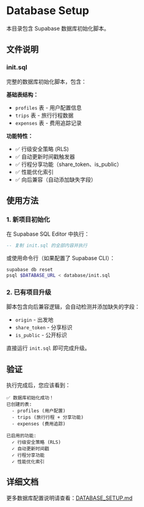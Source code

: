 # Database Setup

本目录包含 Supabase 数据库初始化脚本。

## 文件说明

### init.sql
完整的数据库初始化脚本，包含：

**基础表结构：**
- `profiles` 表 - 用户配置信息
- `trips` 表 - 旅行行程数据
- `expenses` 表 - 费用追踪记录

**功能特性：**
- ✅ 行级安全策略 (RLS)
- ✅ 自动更新时间戳触发器
- ✅ 行程分享功能（share_token、is_public）
- ✅ 性能优化索引
- ✅ 向后兼容（自动添加缺失字段）

## 使用方法

### 1. 新项目初始化

在 Supabase SQL Editor 中执行：

```sql
-- 复制 init.sql 的全部内容并执行
```

或使用命令行（如果配置了 Supabase CLI）：

```bash
supabase db reset
psql $DATABASE_URL < database/init.sql
```

### 2. 已有项目升级

脚本包含向后兼容逻辑，会自动检测并添加缺失的字段：
- `origin` - 出发地
- `share_token` - 分享标识
- `is_public` - 公开标识

直接运行 `init.sql` 即可完成升级。

## 验证

执行完成后，您应该看到：

```
✅ 数据库初始化成功！
已创建的表:
  - profiles (用户配置)
  - trips (旅行行程 + 分享功能)
  - expenses (费用追踪)

已启用的功能:
  ✓ 行级安全策略 (RLS)
  ✓ 自动更新时间戳
  ✓ 行程分享功能
  ✓ 性能优化索引
```

## 详细文档

更多数据库配置说明请查看：[DATABASE_SETUP.md](../docs/DATABASE_SETUP.md)
